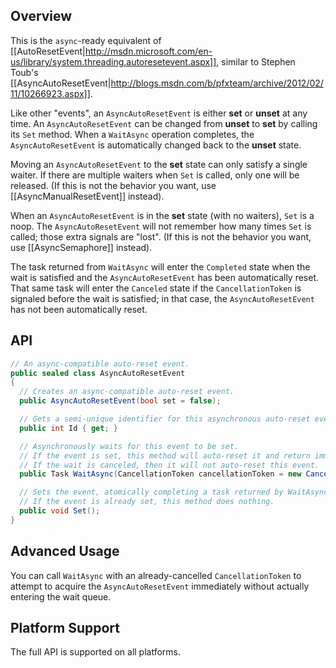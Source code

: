 ## Overview

This is the `async`-ready equivalent of [[AutoResetEvent|http://msdn.microsoft.com/en-us/library/system.threading.autoresetevent.aspx]], similar to Stephen Toub's [[AsyncAutoResetEvent|http://blogs.msdn.com/b/pfxteam/archive/2012/02/11/10266923.aspx]].

Like other "events", an `AsyncAutoResetEvent` is either **set** or **unset** at any time. An `AsyncAutoResetEvent` can be changed from **unset** to **set** by calling its `Set` method. When a `WaitAsync` operation completes, the `AsyncAutoResetEvent` is automatically changed back to the **unset** state.

Moving an `AsyncAutoResetEvent` to the **set** state can only satisfy a single waiter. If there are multiple waiters when `Set` is called, only one will be released. (If this is not the behavior you want, use [[AsyncManualResetEvent]] instead).

When an `AsyncAutoResetEvent` is in the **set** state (with no waiters), `Set` is a noop. The `AsyncAutoResetEvent` will not remember how many times `Set` is called; those extra signals are "lost". (If this is not the behavior you want, use [[AsyncSemaphore]] instead).

The task returned from `WaitAsync` will enter the `Completed` state when the wait is satisfied and the `AsyncAutoResetEvent` has been automatically reset. That same task will enter the `Canceled` state if the `CancellationToken` is signaled before the wait is satisfied; in that case, the `AsyncAutoResetEvent` has not been automatically reset.

## API

```C#
// An async-compatible auto-reset event.
public sealed class AsyncAutoResetEvent
{
  // Creates an async-compatible auto-reset event.
  public AsyncAutoResetEvent(bool set = false);

  // Gets a semi-unique identifier for this asynchronous auto-reset event.
  public int Id { get; }

  // Asynchronously waits for this event to be set.
  // If the event is set, this method will auto-reset it and return immediately, even if the cancellation token is already signalled.
  // If the wait is canceled, then it will not auto-reset this event.
  public Task WaitAsync(CancellationToken cancellationToken = new CancellationToken());

  // Sets the event, atomically completing a task returned by WaitAsync.
  // If the event is already set, this method does nothing.
  public void Set();
}
```

## Advanced Usage

You can call `WaitAsync` with an already-cancelled `CancellationToken` to attempt to acquire the `AsyncAutoResetEvent` immediately without actually entering the wait queue.

## Platform Support

The full API is supported on all platforms.